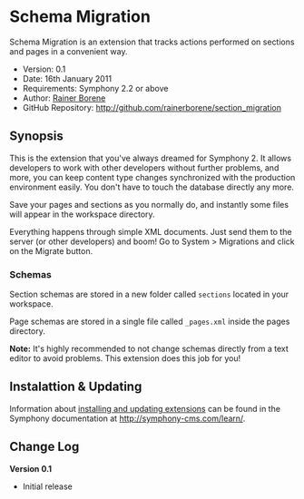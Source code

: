 Schema Migration
================

Schema Migration is an extension that tracks actions performed on sections and pages in a convenient way.

- Version: 0.1
- Date: 16th January 2011
- Requirements: Symphony 2.2 or above
- Author: [Rainer Borene](http://rainerborene.com)
- GitHub Repository: <http://github.com/rainerborene/section_migration>

Synopsis
--------

This is the extension that you've always dreamed for Symphony 2. It allows developers to work with other developers without further problems, and more, you can keep content type changes synchronized with the production environment easily. You don't have to touch the database directly any more.

Save your pages and sections as you normally do, and instantly some files will appear in the workspace directory.

Everything happens through simple XML documents. Just send them to the server (or other developers) and boom! Go to System > Migrations and click on the Migrate button.

### Schemas ###

Section schemas are stored in a new folder called `sections` located in your workspace.

Page schemas are stored in a single file called `_pages.xml` inside the pages directory.

**Note:** It's highly recommended to not change schemas directly from a text editor to avoid problems. This extension does this job for you!

Instalattion & Updating
-----------------------

Information about [installing and updating extensions](http://symphony-cms.com/learn/tasks/view/install-an-extension/) can be found in the Symphony documentation at <http://symphony-cms.com/learn/>.

Change Log
----------

**Version 0.1**

- Initial release